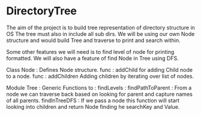 # DirectoryTree

The aim of the project is to build tree representation of directory structure in OS
The tree must also in include all sub dirs. 
We will be using our own Node structure and would build Tree and traverse to print and search within.

Some other features we will need is to find level of node for printing formatted. 
We will also have a feature of find Node in Tree using DFS.

Class Node : Defines Node structure.
             func : addChild for adding Child node to a node.
             func : addChildren Adding children by iterating over list of nodes. 

Module Tree : Generic Functions to :
               findLevels : 
               findPathToParent : From a node we can traverse back based on looking for parent and capture names of all parents. 
               findInTreeDFS : If we pass a node this function will start looking into children and return Node finding he searchKey and Value. 
               

